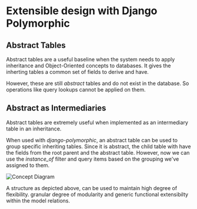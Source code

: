 # Extensible design with Django Polymorphic

## Abstract Tables

Abstract tables are a useful baseline when the system needs to apply inheritance and Object-Oriented concepts to databases. It gives the inherting tables a common set of fields to derive and have.

However, these are still *abstract* tables and do not exist in the database. So operations like query lookups cannot be applied on them.

## Abstract as Intermediaries

Abstract tables are extremely useful when implemented as an intermediary table in an inheritance.

When used with *django-polymorphic*, an abstract table can be used to group specific inheriting tables. Since it is abstract, the child table with have the fields from the root parent and the abstract table. However, now we can use the *instance_of* filter and query items based on the grouping we've assigned to them.

![Concept Diagram](https://mermaid.ink/svg/eyJjb2RlIjoiZ3JhcGggVERcbiAgICBBW1Byb2R1Y3RdIC0tPiBCKFNlcnZpY2VfQWJzdHJhY3QpXG4gICAgQSAtLT4gQyhTdG9ja19BYnN0cmFjdClcbiAgICBCIC0tPiBGW1NhbGVdXG4gICAgQiAtLT4gR1tTdWJzY3JpcHRpb25dXG4gICAgQyAtLT4gSFtFbnRyZXByaXNlXVxuICAgIEMgLS0-IElbSG9tZW1hZGVdIiwibWVybWFpZCI6eyJkYXJrTW9kZSI6dHJ1ZSwidGhlbWUiOiJiYXNlIn0sInVwZGF0ZUVkaXRvciI6ZmFsc2V9)


A structure as depicted above, can be used to maintain high degree of flexibility. granular degree of modularity and generic functional extensibilty within the model relations.